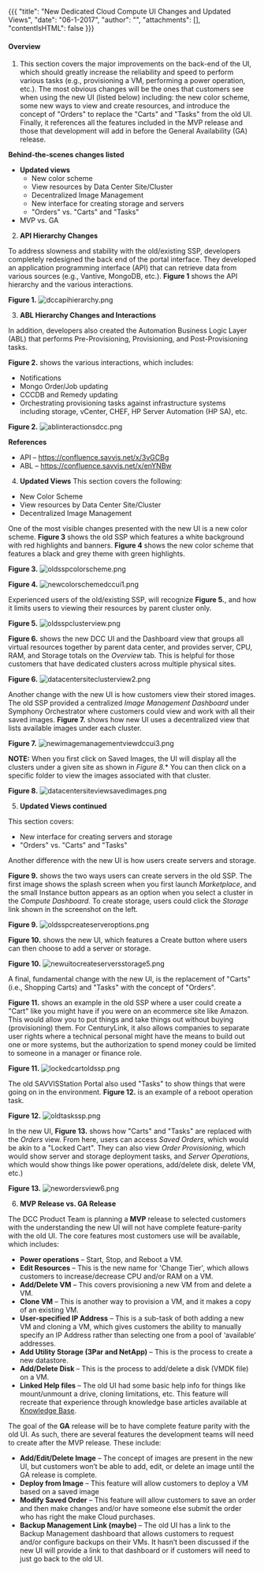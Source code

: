 {{{ "title": "New Dedicated Cloud Compute UI Changes and Updated Views",
"date": "06-1-2017",
"author": "",
"attachments": [],
"contentIsHTML": false
}}}

#### Overview

1. This section covers the major improvements on the back-end of the UI, which should greatly increase the reliability and speed to perform various tasks (e.g., provisioning a VM, performing a power operation, etc.). The most obvious changes will be the ones that customers see when using the new UI (listed below) including: the new color scheme, some new ways to view and create resources, and introduce the concept of "Orders" to replace the "Carts" and "Tasks" from the old UI. Finally, it references all the features included in the MVP release and those that development will add in before the General Availability (GA) release.

**Behind-the-scenes changes listed**
* **Updated views**
	* New color scheme
	* View resources by Data Center Site/Cluster
	* Decentralized Image Management
	* New interface for creating storage and servers
	* "Orders" vs. "Carts" and "Tasks"
* MVP vs. GA

2. **API Hierarchy Changes**

To address slowness and stability with the old/existing SSP, developers completely redesigned the back end of the portal interface.  They developed an application programming interface (API) that can retrieve data from various sources (e.g., Vantive, MongoDB, etc.). **Figure 1** shows the API hierarchy and the various interactions.

**Figure 1.**
![dccapihierarchy.png](../../images/dccapihierarchy.png)

3. **ABL Hierarchy Changes and Interactions**

In addition, developers also created the Automation Business Logic Layer (ABL) that performs Pre-Provisioning, Provisioning, and Post-Provisioning tasks.

**Figure 2.** shows the various interactions, which includes:
* Notifications
* Mongo Order/Job updating
* CCCDB and Remedy updating
* Orchestrating provisioning tasks against infrastructure systems including storage, vCenter, CHEF, HP Server Automation (HP SA), etc.

**Figure 2.**
![ablinteractionsdcc.png](../../images/ablinteractionsdcc.png)

**References**
* API – https://confluence.savvis.net/x/3vGCBg
* ABL – https://confluence.savvis.net/x/enYNBw

4. **Updated Views**
This section covers the following:
* New Color Scheme
* View resources by Data Center Site/Cluster
* Decentralized Image Management

One of the most visible changes presented with the new UI is a new color scheme. **Figure 3** shows the old SSP which features a white background with red highlights and banners. **Figure 4** shows the new color scheme that features a black and grey theme with green highlights.

**Figure 3.**
![oldsspcolorscheme.png](../../images/oldsspcolorscheme.png)

**Figure 4.**
![newcolorschemedccui1.png](../../images/newcolorschemedccui1.png)

Experienced users of the old/existing SSP, will recognize **Figure 5.**, and how it limits users to viewing their resources by parent cluster only.

**Figure 5.**
![oldsspclusterview.png](../../images/oldsspclusterview.png)

**Figure 6.** shows the new DCC UI and the Dashboard view that groups all virtual resources together by parent data center, and provides server, CPU, RAM, and Storage totals on the *Overview* tab. This is helpful for those customers that have dedicated clusters across multiple physical sites.

**Figure 6.**
![datacentersiteclusterview2.png](../../images/datacentersiteclusterview2.png)

 Another change with the new UI is how customers view their stored images.  The old SSP provided a centralized *Image Management Dashboard* under Symphony Orchestrator where customers could view and work with all their saved images. **Figure 7.** shows how new UI uses a decentralized view that lists available images under each cluster.

**Figure 7.**
![newimagemanagementviewdccui3.png](../../images/newimagemanagementviewdccui3.png)

**NOTE:** When you first click on Saved Images, the UI will display all the clusters under a given site as shown in *Figure 8.** You can then click on a specific folder to view the images associated with that cluster.

**Figure 8.**
![datacentersiteviewsavedimages.png](../../images/datacentersiteviewsavedimages.png)

5. **Updated Views continued**

This section covers:
* New interface for creating servers and storage
* "Orders" vs. "Carts" and "Tasks"

Another difference with the new UI is how users create servers and storage.  

**Figure 9.** shows the two ways users can create servers in the old SSP. The first image shows the splash screen when you first launch *Marketplace*, and the small Instance button appears as an option when you select a cluster in the *Compute Dashboard*. To create storage, users could click the *Storage* link shown in the screenshot on the left.

**Figure 9.**
![oldsspcreateserveroptions.png](../../images/oldsspcreateserveroptions.png)

**Figure 10.** shows the new UI, which features a Create button where users can then choose to add a server or storage.

**Figure 10.**
![newuitocreateserversstorage5.png](../../images/newuitocreateserversstorage5.png)

A final, fundamental change with the new UI, is the replacement of "Carts" (i.e., Shopping Carts) and "Tasks" with the concept of "Orders".

**Figure 11.** shows an example in the old SSP where a user could create a "Cart" like you might have if you were on an ecommerce site like Amazon.  This would allow you to put things and take things out without buying (provisioning) them. For CenturyLink, it also allows companies to separate user rights where a technical personal might have the means to build out one or more systems, but the authorization to spend money could be limited to someone in a manager or finance role.

**Figure 11.**
![lockedcartoldssp.png](../../images/lockedcartoldssp.png)

The old SAVVISStation Portal also used "Tasks" to show things that were going on in the environment. **Figure 12.** is an example of a reboot operation task.

**Figure 12.**
![oldtaskssp.png](../../images/oldtaskssp.png)

In the new UI, **Figure 13.** shows how "Carts" and "Tasks" are replaced with the *Orders* view. From here, users can access *Saved Orders*, which would be akin to a "Locked Cart". They can also view *Order Provisioning*, which would show server and storage deployment tasks, and *Server Operations*, which would show things like power operations, add/delete disk, delete VM, etc.)

**Figure 13.**
![newordersview6.png](../../images/newordersview6.png)

6. **MVP Release vs. GA Release**

The DCC Product Team is planning a **MVP** release to selected customers with the understanding the new UI will not have complete feature-parity with the old UI. The core features most customers use will be available, which includes:

* **Power operations** – Start, Stop, and Reboot a VM.
* **Edit Resources** – This is the new name for 'Change Tier', which allows customers to increase/decrease CPU and/or RAM on a VM.
* **Add/Delete VM** – This covers provisioning a new VM from and delete a VM.
* **Clone VM** – This is another way to provision a VM, and it makes a copy of an existing VM.
* **User-specified IP Address** – This is a sub-task of both adding a new VM and cloning a VM, which gives customers the ability to manually specify an IP Address rather than selecting one from a pool of ‘available’ addresses.
* **Add Utility Storage (3Par and NetApp)** – This is the process to create a new datastore.
* **Add/Delete Disk** – This is the process to add/delete a disk (VMDK file) on a VM.
* **Linked Help files** – The old UI had some basic help info for things like mount/unmount a drive, cloning limitations, etc.  This feature will recreate that experience through knowledge base articles available at [Knowledge Base](/knowledge-base/).

The goal of the **GA** release will be to have complete feature parity with the old UI.  As such, there are several features the development teams will need to create after the MVP release. These include:

* **Add/Edit/Delete Image** – The concept of images are present in the new UI, but customers won’t be able to add, edit, or delete an image until the GA release is complete.
* **Deploy from Image** – This feature will allow customers to deploy a VM based on a saved image
* **Modify Saved Order** – This feature will allow customers to save an order and then make changes and/or have someone else submit the order who has right the make Cloud purchases.
* **Backup Management Link (maybe)** – The old UI has a link to the Backup Management dashboard that allows customers to request and/or configure backups on their VMs. It hasn’t been discussed if the new UI will provide a link to that dashboard or if customers will need to just go back to the old UI.
